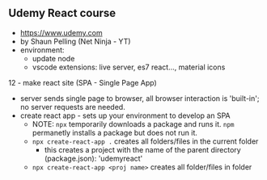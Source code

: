 ## Udemy React course
  - https://www.udemy.com
  - by Shaun Pelling (Net Ninja - YT)
  - environment:
    - update node
    - vscode extensions: live server, es7 react..., material icons

12 - make react site (SPA - Single Page App)
  - server sends single page to browser, all browser interaction is 'built-in'; no server requests are needed.
  - create react app - sets up your environment to develop an SPA
    * NOTE: `npx` temporarily downloads a package and runs it. `npm` permanetly installs a package but does not run it.
    * `npx create-react-app .` creates all folders/files in the current folder
      - this creates a project with the name of the parent directory (package.json): 'udemyreact'
    * `npx create-react-app <proj name>` creates all folder/files in folder <proj name> 
    


